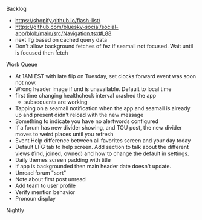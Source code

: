 Backlog
* https://shopify.github.io/flash-list/
* https://github.com/bluesky-social/social-app/blob/main/src/Navigation.tsx#L88
* next lfg based on cached query data
* Don't allow background fetches of fez if seamail not focused. Wait until is focused then fetch


Work Queue
* At 1AM EST with late flip on Tuesday, set clocks forward event was soon not now.
* Wrong header image if und is unavailable. Default to local time
* first time changing healthcheck interval crashed the app
  * subsequents are working
* Tapping on a seamail notification when the app and seamail is already up and present didn't reload with the new message
* Something to indicate you have no alertwords configured
* If a forum has new divider showing, and TOU post, the new divider moves to weird places until you refresh
* Event Help difference between all favorites screen and your day today
* Default LFG tab to help screen. Add section to talk about the different views (find, joined, owned) and how to change the default in settings.
* Daily themes screen padding with title
* If app is backgrounded then main header date doesn't update.
* Unread forum "sort"
* Note about first post unread
* Add team to user profile
* Verify mention behavior
* Pronoun display

Nightly
